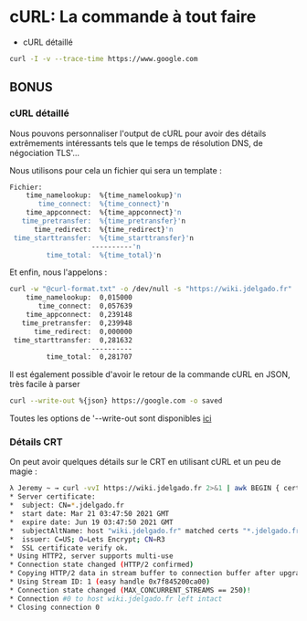 # cURL: La commande à tout faire 
 
-   cURL détaillé 
 
``` bash 
curl -I -v --trace-time https://www.google.com 
``` 
 
## BONUS 
 
### cURL détaillé 
 
Nous pouvons personnaliser l'output de cURL pour avoir des détails 
extrêmements intéressants tels que le temps de résolution DNS, de 
négociation TLS'... 
 
Nous utilisons pour cela un fichier qui sera un template : 
 
``` bash 
Fichier: 
    time_namelookup:  %{time_namelookup}'n 
       time_connect:  %{time_connect}'n 
    time_appconnect:  %{time_appconnect}'n 
   time_pretransfer:  %{time_pretransfer}'n 
      time_redirect:  %{time_redirect}'n 
 time_starttransfer:  %{time_starttransfer}'n 
                    ----------'n 
         time_total:  %{time_total}'n 
``` 
 
Et enfin, nous l'appelons : 
 
``` bash 
curl -w "@curl-format.txt" -o /dev/null -s "https://wiki.jdelgado.fr" 
    time_namelookup:  0,015000 
       time_connect:  0,057639 
    time_appconnect:  0,239148 
   time_pretransfer:  0,239948 
      time_redirect:  0,000000 
 time_starttransfer:  0,281632 
                    ---------- 
         time_total:  0,281707 
``` 
 
Il est également possible d'avoir le retour de la commande cURL en 
JSON, très facile à parser 
 
``` bash 
curl --write-out %{json} https://google.com -o saved 
``` 
 
Toutes les options de '--write-out sont disponibles 
[ici](https://curl.se/docs/manpage.html#-w) 
 
### Détails CRT 
 
On peut avoir quelques détails sur le CRT en utilisant cURL et un peu de 
magie : 
 
``` bash 
λ Jeremy ~ → curl -vvI https://wiki.jdelgado.fr 2>&1 | awk BEGIN { cert=0 } /^'* Server certificate:/ { cert=1 } /^'*/ { if (cert) print } 
* Server certificate: 
*  subject: CN=*.jdelgado.fr 
*  start date: Mar 21 03:47:50 2021 GMT 
*  expire date: Jun 19 03:47:50 2021 GMT 
*  subjectAltName: host "wiki.jdelgado.fr" matched certs "*.jdelgado.fr" 
*  issuer: C=US; O=Lets Encrypt; CN=R3 
*  SSL certificate verify ok. 
* Using HTTP2, server supports multi-use 
* Connection state changed (HTTP/2 confirmed) 
* Copying HTTP/2 data in stream buffer to connection buffer after upgrade: len=0 
* Using Stream ID: 1 (easy handle 0x7f845200ca00) 
* Connection state changed (MAX_CONCURRENT_STREAMS == 250)! 
* Connection #0 to host wiki.jdelgado.fr left intact 
* Closing connection 0 
 
``` 
